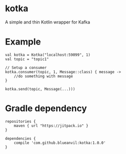 # kotka
A simple and thin Kotlin wrapper for Kafka

# Example
```
val kotka = Kotka("localhost:59099", 1)
val topic = "topic1"

// Setup a consumer
kotka.consumer(topic, 1, Message::class) { message ->
    //do something with message
}

kotka.send(topic, Message(...)))
```

# Gradle dependency

```
repositories {
    maven { url "https://jitpack.io" }
}

dependencies {
    compile 'com.github.blueanvil:kotka:1.0.0'
}
```
